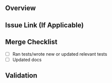 <!--- Give a quick one paragraph summary of the PR --->
## Overview

<!--- Link to GH issue, preffered to have one before PR --->
## Issue Link (If Applicable)

<!--- Check off and point to checks --->
## Merge Checklist

- [ ] Ran tests/wrote new or updated relevant tests
- [ ] Updated docs

<!--- Link or explain any additional validation outside of unit/integration tests --->
## Validation

